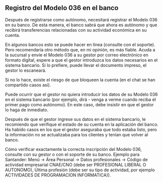 ## Registro del Modelo 036 en el banco

Después de registrarse como autónomo, necesitará registrar el Modelo 036 en su banco. De esta manera, el banco sabrá
que ahora es autónomo y que recibirá transferencias relacionadas con su actividad económica
en su cuenta.

En algunos bancos esto se puede hacer en línea (consulte con el soporte). Pero recomendaría otro método que, en mi opinión, es más
fiable. Acuda a la sucursal y envíe el Modelo 036 a su gestor por correo electrónico en formato digital, espere a que
el gestor introduzca los datos necesarios en el sistema bancario. Si lo prefiere, puede llevar el documento impreso,
el gestor lo escaneará.

Si no lo hace, existe el riesgo de que bloqueen la cuenta (en el chat se han compartido casos así).

Puede ocurrir que el gestor no quiera introducir los datos de su Modelo 036 en el sistema bancario (por ejemplo, 
dirá - venga a verme cuando reciba el primer pago como autónomo). En este caso, debe insistir 
en que el gestor lo haga de inmediato.

Después de que el gestor ingrese sus datos en el sistema bancario, le recomiendo que verifique el estado de su cuenta
en la aplicación del banco. Ha habido casos en los que el gestor aseguraba que todo estaba listo, pero la información no se actualizaba para los clientes y
tenían que volver al banco.

Cómo verificar exactamente la correcta inscripción del Modelo 036, consulte con su gestor o con el soporte de su banco. Ejemplo para
Santander: Menú -> Área Personal -> Datos profesionales -> Código de actividad empresarial CNAE/CNO (debe ser PROFESIONAL
LIBERAL O AUTONOMO), Última profesión (debe ser su tipo de actividad, por ejemplo ACTIVIDADES DE PROGRAMACION
INFORMATICA)). 
